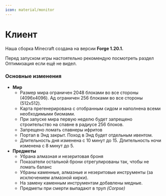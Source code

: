 ```yaml
---
icon: material/monitor
---
```


# Клиент

Наша сборка Minecraft создана на версии **Forge 1.20.1.**

Перед запуском игры настоятельно рекомендую посмотреть раздел Оптимизация если ещё не видел.

### Основные изменения
- **Мир**
    - Размер мира ограничен 2048 блоками во все стороны (4096x4096). Ад ограничен 256 блоками во все стороны (512x512).
    - Карта прегенерирована с отобранным сидом и наполнена всеми необходимыми биомами.
    - При запуске мира первую неделю будет запрещено строительство на спавне в радиусе 256 блоков.
    - Запрещено ломать спавнеры ифритов
    - Портал в Энд закрыт. Поход в Энд будет отдельным ивентом.
    - Длительность дня изменена с 10 минут до 15. Длительность ночи изменена с 8 минут до 5.
- **Предметы**
    - Убрана алмазная и незеритовая броня
    - Показатели остальной брони отрегулированы так, чтобы не ломать баланс
    - Убраны каменные, алмазные и незеритовые инструменты (за исключением алмазной кирки). 
    - На замену каменным инструментам добавлены медные.
    - Предметы при смерти выпадают в труп _(Corpse)_
